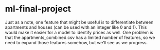 # ml-final-project

Just as a note, one feature that might be useful is to differentiate between apartments and houses (can be used with an integer like 0 and 1). This would make it easier for a model to identify prices as well. 
One problem is that the apartments_combined.csv has a limited number of features, so we need to expand those features somehow, but we'll see as we progress. 